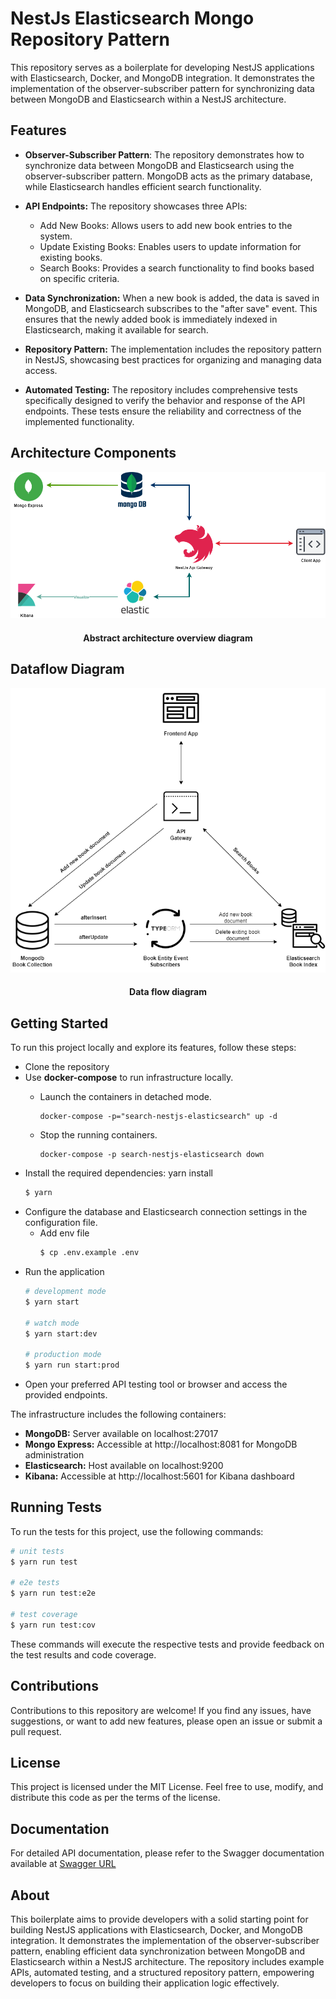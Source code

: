 # NestJs Elasticsearch Mongo Repository Pattern

This repository serves as a boilerplate for developing NestJS applications with Elasticsearch, Docker, and MongoDB integration. It demonstrates the implementation of the observer-subscriber pattern for synchronizing data between MongoDB and Elasticsearch within a NestJS architecture.

## Features

- **Observer-Subscriber Pattern**: The repository demonstrates how to synchronize data between MongoDB and Elasticsearch using the observer-subscriber pattern. MongoDB acts as the primary database, while Elasticsearch handles efficient search functionality.
- **API Endpoints:** The repository showcases three APIs:
  - Add New Books: Allows users to add new book entries to the system.
  - Update Existing Books: Enables users to update information for existing books.
  - Search Books: Provides a search functionality to find books based on specific criteria.
- **Data Synchronization:** When a new book is added, the data is saved in MongoDB, and Elasticsearch subscribes to the "after save" event. This ensures that the newly added book is immediately indexed in Elasticsearch, making it available for search.

- **Repository Pattern:** The implementation includes the repository pattern in NestJS, showcasing best practices for organizing and managing data access.

- **Automated Testing:** The repository includes comprehensive tests specifically designed to verify the behavior and response of the API endpoints. These tests ensure the reliability and correctness of the implemented functionality.

## Architecture Components

<p align="center">
  <img src="./architecture.png" label="Abstract architecture overview diagram">
  <h4 align="center">Abstract architecture overview diagram<h4>
</p>

## Dataflow Diagram

<p align="center">
  <img src="./dfd.png" label="data flow diagram">
  <h4 align="center">Data flow diagram<h4>
</p>

## Getting Started

To run this project locally and explore its features, follow these steps:

- Clone the repository
- Use **docker-compose** to run infrastructure locally.
  - Launch the containers in detached mode.

    ```shell
    docker-compose -p="search-nestjs-elasticsearch" up -d
    ```

  - Stop the running containers.

    ```shell
    docker-compose -p search-nestjs-elasticsearch down
    ```
- Install the required dependencies: yarn install
  ```bash
  $ yarn
  ```
- Configure the database and Elasticsearch connection settings in the configuration file.
  - Add env file
    ```bash
    $ cp .env.example .env
    ```
- Run the application
  ```bash
  # development mode
  $ yarn start

  # watch mode
  $ yarn start:dev

  # production mode
  $ yarn run start:prod
  ```
- Open your preferred API testing tool or browser and access the provided endpoints.

The infrastructure includes the following containers:

- **MongoDB:** Server available on localhost:27017
- **Mongo Express:** Accessible at http://localhost:8081 for MongoDB administration
- **Elasticsearch:** Host available on localhost:9200
- **Kibana:** Accessible at http://localhost:5601 for Kibana dashboard

## Running Tests

To run the tests for this project, use the following commands:

```bash
# unit tests
$ yarn run test

# e2e tests
$ yarn run test:e2e

# test coverage
$ yarn run test:cov
```

These commands will execute the respective tests and provide feedback on the test results and code coverage.

## Contributions

Contributions to this repository are welcome! If you find any issues, have suggestions, or want to add new features, please open an issue or submit a pull request.

## License

This project is licensed under the MIT License. Feel free to use, modify, and distribute this code as per the terms of the license.

## Documentation

For detailed API documentation, please refer to the Swagger documentation available at
[Swagger URL](http://localhost:4009/docs)

## About

This boilerplate aims to provide developers with a solid starting point for building NestJS applications with Elasticsearch, Docker, and MongoDB integration. It demonstrates the implementation of the observer-subscriber pattern, enabling efficient data synchronization between MongoDB and Elasticsearch within a NestJS architecture. The repository includes example APIs, automated testing, and a structured repository pattern, empowering developers to focus on building their application logic effectively.
